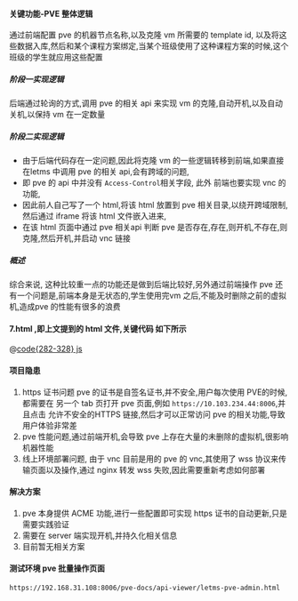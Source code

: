 #### 关键功能-PVE 整体逻辑
通过前端配置 pve 的机器节点名称,以及克隆 vm 所需要的 template id, 以及将这些数据入库,然后和某个课程方案绑定,当某个班级使用了这种课程方案的时候,这个班级的学生就应用这些配置

##### 阶段一实现逻辑
后端通过轮询的方式,调用 pve 的相关 api 来实现 vm 的克隆,自动开机,以及自动关机,以保持 vm 在一定数量

##### 阶段二实现逻辑
- 由于后端代码存在一定问题,因此将克隆 vm 的一些逻辑转移到前端,如果直接在letms 中调用 pve 的相关 api,会有跨域的问题,    
- 即 pve 的 api 中并没有 `Access-Control`相关字段, 此外 前端也要实现 vnc 的功能,
- 因此前人自己写了一个 html,将该 html 放置到 pve 相关目录,以绕开跨域限制,然后通过 iframe 将该 html 文件嵌入进来,    
- 在该 html 页面中通过 pve 相关api 判断 pve 是否存在,存在,则开机,不存在,则克隆,然后开机,并启动 vnc 链接  

##### 概述
综合来说, 这种比较重一点的功能还是做到后端比较好,另外通过前端操作 pve 还有一个问题是,前端本身是无状态的,学生使用完vm 之后,不能及时删除之前的虚拟机,造成pve 的性能有很多的浪费

#### 7.html ,即上文提到的 html 文件,关键代码 如下所示
@[code{282-328} js](./7.html)

#### 项目隐患
1. https 证书问题
pve 的证书是自签名证书,并不安全,用户每次使用 PVE的时候,都需要在 另一个 tab 页打开 pve 页面,例如 `https://10.103.234.44:8006`,并且点击 允许不安全的HTTPS 链接,然后才可以正常访问 pve 的相关功能,导致用户体验非常差
2. pve 性能问题,通过前端开机,会导致 pve 上存在大量的未删除的虚拟机,很影响机器性能
3. 线上环境部署问题, 由于 vnc 目前是用的 pve 的 vnc,其使用了 wss 协议来传输页面以及操作,通过 nginx 转发 wss 失败,因此需要重新考虑如何部署

####  解决方案
1. pve 本身提供 ACME 功能,进行一些配置即可实现 https 证书的自动更新,只是需要实践验证  
2. 需要在 server 端实现开机,并持久化相关信息  
3. 目前暂无相关方案

#### 测试环境 pve 批量操作页面
```shell
https://192.168.31.108:8006/pve-docs/api-viewer/letms-pve-admin.html
```
